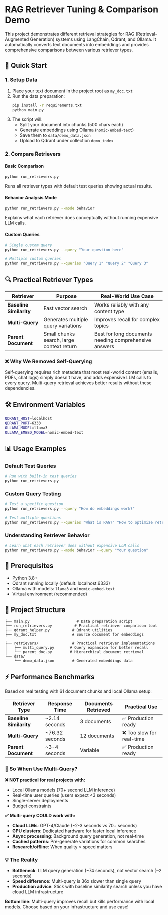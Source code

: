 # RAG Retriever Tuning & Comparison Demo

This project demonstrates different retrieval strategies for RAG (Retrieval-Augmented Generation) systems using LangChain, Qdrant, and Ollama. It automatically converts text documents into embeddings and provides comprehensive comparisons between various retriever types.

## 🚀 Quick Start

### 1. Setup Data
1. Place your text document in the project root as `my_doc.txt`
2. Run the data preparation:
   ```bash
   pip install -r requirements.txt
   python main.py
   ```
3. The script will:
   - Split your document into chunks (500 chars each)
   - Generate embeddings using Ollama (`nomic-embed-text`)
   - Save them to `data/demo_data.json`
   - Upload to Qdrant under collection `demo_index`

### 2. Compare Retrievers

#### Basic Comparison
```bash
python run_retrievers.py
```
Runs all retriever types with default test queries showing actual results.

#### Behavior Analysis Mode
```bash
python run_retrievers.py --mode behavior
```
Explains what each retriever does conceptually without running expensive LLM calls.

#### Custom Queries
```bash
# Single custom query
python run_retrievers.py --query "Your question here"

# Multiple custom queries  
python run_retrievers.py --queries "Query 1" "Query 2" "Query 3"
```

## 🔍 Practical Retriever Types

| Retriever | Purpose | Real-World Use Case |
|-----------|---------|---------------------|
| **Baseline Similarity** | Fast vector search | Works reliably with any content type |
| **Multi-Query** | Generates multiple query variations | Improves recall for complex topics |
| **Parent Document** | Small chunks search, large context return | Best for long documents needing comprehensive answers |

### ❌ Why We Removed Self-Querying
Self-querying requires rich metadata that most real-world content (emails, PDFs, chat logs) simply doesn't have, and adds expensive LLM calls to every query. Multi-query retrieval achieves better results without these dependencies.

## 🛠 Environment Variables
```bash
QDRANT_HOST=localhost
QDRANT_PORT=6333
OLLAMA_MODEL=llama3
OLLAMA_EMBED_MODEL=nomic-embed-text
```

## 📊 Usage Examples

### Default Test Queries
```bash
# Run with built-in test queries
python run_retrievers.py
```

### Custom Query Testing
```bash
# Test a specific question
python run_retrievers.py --query "How do embeddings work?"

# Test multiple questions
python run_retrievers.py --queries "What is RAG?" "How to optimize retrieval?" "Vector database benefits"
```

### Understanding Retriever Behavior
```bash
# Learn what each retriever does without expensive LLM calls
python run_retrievers.py --mode behavior --query "Your question"
```

## 🔧 Prerequisites
- Python 3.8+
- Qdrant running locally (default: localhost:6333)
- Ollama with models: `llama3` and `nomic-embed-text`
- Virtual environment (recommended)

## 📁 Project Structure
```
├── main.py                     # Data preparation script
├── run_retrievers.py          # Practical retriever comparison tool
├── qdrant_helper.py          # Qdrant utilities  
├── my_doc.txt                # Source document for embeddings

├── retrievers/               # Practical retriever implementations
│   ├── multi_query.py       # Query expansion for better recall
│   └── parent_doc.py        # Hierarchical document retrieval
└── data/
    └── demo_data.json        # Generated embeddings data
```

## ⚡ Performance Benchmarks

Based on real testing with 61 document chunks and local Ollama setup:

| Retriever Type | Response Time | Documents Retrieved | Practical Use |
|----------------|---------------|-------------------|---------------|
| **Baseline Similarity** | ~2.14 seconds | 3 documents | ✅ Production ready |
| **Multi-Query** | ~76.32 seconds | 12 documents | ❌ Too slow for real-time |
| **Parent Document** | ~3-4 seconds | Variable | ✅ Production ready |

### 🤔 So When Use Multi-Query?

**❌ NOT practical for real projects with:**
- Local Ollama models (70+ second LLM inference)
- Real-time user queries (users expect <3 seconds)
- Single-server deployments
- Budget constraints

**✅ Multi-query COULD work with:**
- **Cloud LLMs**: GPT-4/Claude (~2-3 seconds vs 70+ seconds)
- **GPU clusters**: Dedicated hardware for faster local inference
- **Async processing**: Background query generation, not real-time
- **Cached patterns**: Pre-generate variations for common searches
- **Research/offline**: When quality > speed matters

### 💡 The Reality
- **Bottleneck**: LLM query generation (~74 seconds), not vector search (~2 seconds)
- **Speed difference**: Multi-query is 36x slower than single query
- **Production advice**: Stick with baseline similarity search unless you have cloud LLM infrastructure

**Bottom line**: Multi-query improves recall but kills performance with local models. Choose based on your infrastructure and use case!



